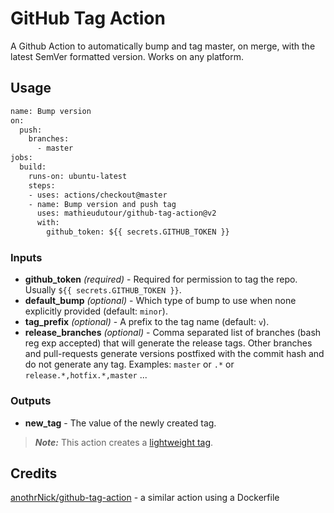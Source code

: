 # GitHub Tag Action

A Github Action to automatically bump and tag master, on merge, with the latest SemVer formatted version. Works on any platform.

## Usage

```Dockerfile
name: Bump version
on:
  push:
    branches:
      - master
jobs:
  build:
    runs-on: ubuntu-latest
    steps:
    - uses: actions/checkout@master
    - name: Bump version and push tag
      uses: mathieudutour/github-tag-action@v2
      with:
        github_token: ${{ secrets.GITHUB_TOKEN }}
```

### Inputs

- **github_token** _(required)_ - Required for permission to tag the repo. Usually `${{ secrets.GITHUB_TOKEN }}`.
- **default_bump** _(optional)_ - Which type of bump to use when none explicitly provided (default: `minor`).
- **tag_prefix** _(optional)_ - A prefix to the tag name (default: `v`).
- **release_branches** _(optional)_ - Comma separated list of branches (bash reg exp accepted) that will generate the release tags. Other branches and pull-requests generate versions postfixed with the commit hash and do not generate any tag. Examples: `master` or `.*` or `release.*,hotfix.*,master` ...

### Outputs

- **new_tag** - The value of the newly created tag.

> **_Note:_** This action creates a [lightweight tag](https://developer.github.com/v3/git/refs/#create-a-reference).

## Credits

[anothrNick/github-tag-action](https://github.com/anothrNick/github-tag-action) - a similar action using a Dockerfile
